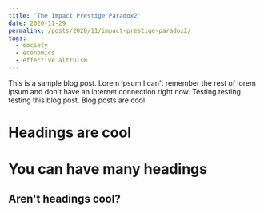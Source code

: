 ```yaml
---
title: 'The Impact Prestige Paradox2'
date: 2020-11-29
permalink: /posts/2020/11/impact-prestige-paradox2/
tags:
  - society
  - economics
  - effective altruism
---
```


This is a sample blog post. Lorem ipsum I can't remember the rest of lorem ipsum and don't have an internet connection right now. Testing testing testing this blog post. Blog posts are cool.

Headings are cool
======

You can have many headings
======

Aren't headings cool?
------